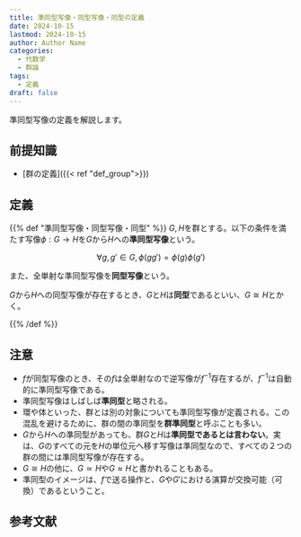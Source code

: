 ```yaml
---
title: 準同型写像・同型写像・同型の定義
date: 2024-10-15
lastmod: 2024-10-15
author: Author Name
categories:
  - 代数学
  - 群論
tags:
  - 定義
draft: false
---
```


準同型写像の定義を解説します。

<!--more-->

## 前提知識

- [群の定義]({{< ref "def_group">}})

## 定義

{{% def "準同型写像・同型写像・同型" %}}
$G, H$を群とする。以下の条件を満たす写像$\phi: G \to H$を$G$から$H$への**準同型写像**という。

$$\forall g, g' \in G, \phi(g g') = \phi(g) \phi(g')$$

また、全単射な準同型写像を**同型写像**という。

$G$から$H$への同型写像が存在するとき、$G$と$H$は**同型**であるといい、$G \cong H$とかく。

{{% /def %}}

## 注意

- $f$が同型写像のとき、その$f$は全単射なので逆写像が$f^{-1}$存在するが、$f^{-1}$は自動的に準同型写像である。
- 準同型写像はしばしば**準同型**と略される。
- 環や体といった、群とは別の対象についても準同型写像が定義される。この混乱を避けるために、群の間の準同型を**群準同型**と呼ぶことも多い。
- $G$から$H$への準同型があっても、群$G$と$H$は**準同型であるとは言わない**。実は、$G$のすべての元を$H$の単位元へ移す写像は準同型なので、すべての２つの群の間には準同型写像が存在する。
- $G \cong H$の他に、$G \simeq H$や$G \approx H$と書かれることもある。
- 準同型のイメージは、$f$で送る操作と、$G$や$G'$における演算が交換可能（可換）であるということ。

## 参考文献
